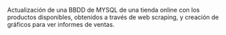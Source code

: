 Actualización de una BBDD de MYSQL de una tienda online con los productos disponibles, obtenidos a través de web scraping, y creación de gráficos para ver informes de ventas.
